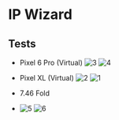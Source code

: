# IP Wizard

## Tests

- Pixel 6 Pro (Virtual)
![3](https://github.com/Thisal-D/IP-Wizard/assets/93121062/b23572eb-60c7-49aa-b923-dc2b3f918e3c) ![4](https://github.com/Thisal-D/IP-Wizard/assets/93121062/e503b927-364d-4dd0-80b8-c62d870943b6)


- Pixel XL (Virtual)
![2](https://github.com/Thisal-D/IP-Wizard/assets/93121062/af5650e7-c781-45ce-927b-9c6eaa28e29f) ![1](https://github.com/Thisal-D/IP-Wizard/assets/93121062/7e2d9b43-e8df-4ea4-95fc-7d5022ddacfb)


- 7.46 Fold
- ![5](https://github.com/Thisal-D/IP-Wizard/assets/93121062/7cb130c2-6003-4af6-badf-09d7352b988f) ![6](https://github.com/Thisal-D/IP-Wizard/assets/93121062/127a7d68-7192-45db-938d-a5c7d5bce3e8)
